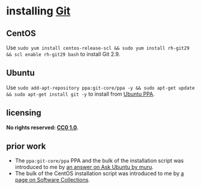 # installing [Git]
## CentOS
Use `sudo yum install centos-release-scl && sudo yum install rh-git29 && scl enable rh-git29 bash` to install Git 2.9.

## Ubuntu
Use `sudo add-apt-repository ppa:git-core/ppa -y && sudo apt-get update && sudo apt-get install git -y` to install from [Ubuntu PPA](https://en.wikipedia.org/wiki/Ubuntu_(operating_system)#Package_Archives).

## licensing
**No rights reserved: [CC0 1.0](https://creativecommons.org/publicdomain/zero/1.0/).**

## prior work
- The `ppa:git-core/ppa` PPA and the bulk of the installation script was introduced to me by [an answer on Ask Ubuntu by muru](https://askubuntu.com/questions/568591/how-do-i-install-the-latest-version-of-git-with-apt/568596#568596).
- The bulk of the CentOS installation script was introduced to me by [a page on Software Collections](https://www.softwarecollections.org/en/scls/rhscl/rh-git29/).

[Git]: https://git-scm.com/
